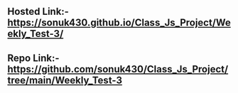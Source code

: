 ## Hosted Link:- https://sonuk430.github.io/Class_Js_Project/Weekly_Test-3/

## Repo Link:- https://github.com/sonuk430/Class_Js_Project/tree/main/Weekly_Test-3